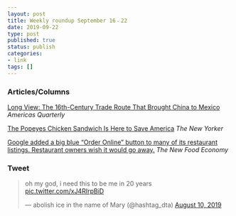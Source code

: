 ```yaml
---
layout: post
title: Weekly roundup September 16﹣22
date: 2019-09-22
type: post
published: true
status: publish
categories:
- link
tags: []
---
```


### Articles/Columns

[Long View: The 16th-Century Trade Route That Brought China to Mexico](https://www.americasquarterly.org/content/long-view-original-chinese-connection "Long View: The 16th-Century Trade Route That Brought China to Mexico. By Peter Gordon And Juan José Morales") *Americas Quarterly*

[The Popeyes Chicken Sandwich Is Here to Save America](https://www.newyorker.com/culture/annals-of-gastronomy/the-popeyes-chicken-sandwich-is-here-to-save-america "The Popeyes Chicken Sandwich Is Here to Save America. By Helen Rosner") *The New Yorker*

[Google added a big blue “Order Online” button to many of its restaurant listings. Restaurant owners wish it would go away.](https://newfoodeconomy.org/google-online-delivery-order-button-doordash-postmates-chownow-commission/ "Google added a big blue “Order Online” button to many of its restaurant listings. Restaurant owners wish it would go away. By H. Claire Brown") *The New Food Economy*

### Tweet

<blockquote class="twitter-tweet" data-lang="en"><p lang="en" dir="ltr">oh my god, i need this to be me in 20 years <a href="https://t.co/xJ4RIrpBiD">pic.twitter.com/xJ4RIrpBiD</a></p>&mdash; abolish ice in the name of Mary (@hashtag_dta) <a href="https://twitter.com/hashtag_dta/status/1160283677118668802?ref_src=twsrc%5Etfw">August 10, 2019</a></blockquote> <script async src="https://platform.twitter.com/widgets.js" charset="utf-8"></script> 
